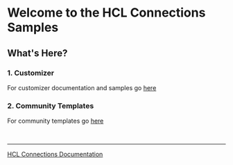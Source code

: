 # Welcome to the HCL Connections Samples

## What's Here?

### 1. Customizer
For customizer documentation and samples go [here][1]

### 2. Community Templates
For community templates go [here][2]  



&nbsp;
&nbsp;
&nbsp;

  


---
[HCL Connections Documentation](https://help.hcltechsw.com/connections/v7/index.html)


[1]: https://github.com/HCL-TECH-SOFTWARE/connections-samples/customizer/README.md
[2]: https://github.com/HCL-TECH-SOFTWARE/connections-samples/community-templates/README.md
